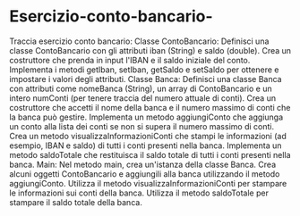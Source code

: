 # Esercizio-conto-bancario-
Traccia esercizio conto bancario:
Classe ContoBancario:
Definisci una classe ContoBancario con gli attributi iban (String) e saldo (double).
Crea un costruttore che prenda in input l'IBAN e il saldo iniziale del conto.
Implementa i metodi getIban, setIban, getSaldo e setSaldo per ottenere e impostare i valori degli attributi.
Classe Banca:
Definisci una classe Banca con attributi come nomeBanca (String), un array di ContoBancario e un intero numConti (per tenere traccia del numero attuale di conti).
Crea un costruttore che accetti il nome della banca e il numero massimo di conti che la banca può gestire.
Implementa un metodo aggiungiConto che aggiunga un conto alla lista dei conti se non si supera il numero massimo di conti.
Crea un metodo visualizzaInformazioniConti che stampi le informazioni (ad esempio, IBAN e saldo) di tutti i conti presenti nella banca.
Implementa un metodo saldoTotale che restituisca il saldo totale di tutti i conti presenti nella banca.
Main:
Nel metodo main, crea un'istanza della classe Banca.
Crea alcuni oggetti ContoBancario e aggiungili alla banca utilizzando il metodo aggiungiConto.
Utilizza il metodo visualizzaInformazioniConti per stampare le informazioni sui conti della banca.
Utilizza il metodo saldoTotale per stampare il saldo totale della banca.

